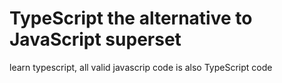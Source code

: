 # TypeScript the alternative to JavaScript superset

learn typescript, all valid javascrip  code is also TypeScript code
